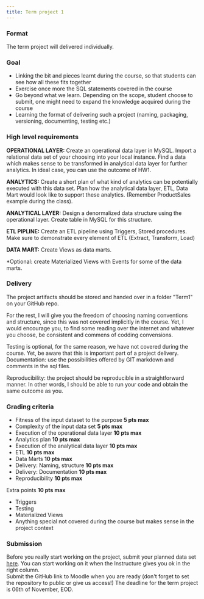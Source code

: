 ```yaml
---
title: Term project 1
---
```


### Format
The term project will delivered individually. 

### Goal
* Linking the bit and pieces learnt during the course, so that students can see how all these fits together
* Exercise once more the SQL statements covered in the course
* Go beyond what we learn. Depending on the scope, student choose to submit, one might need to expand the knowledge acquired during the course
* Learning the format of delivering such a project (naming, packaging, versioning, documenting, testing etc.)

### High level requirements
**OPERATIONAL LAYER:** Create an operational data layer in MySQL. Import a relational data set of your choosing into your local instance. Find a data which makes sense to be transformed in analytical data layer for further analytics. In ideal case, you can use the outcome of HW1.

**ANALYTICS:** Create a short plan of what kind of analytics can be potentially executed with this data set.  Plan how the analytical data layer, ETL, Data Mart would look like to support these analytics. (Remember ProductSales example during the class). 

**ANALYTICAL LAYER:** Design a denormalized data structure using the operational layer. Create table in MySQL for this structure. 

**ETL PIPLINE:** Create an ETL pipeline using Triggers, Stored procedures. Make sure to demonstrate every element of ETL (Extract, Transform, Load)

**DATA MART:** Create Views as data marts. 

*Optional: create Materialized Views with Events for some of the data marts. 


### Delivery
The project artifacts should be stored and handed over in a folder "Term1" on your GitHub repo.

For the rest, I will give you the freedom of choosing naming conventions and structure, since this was not covered implicitly in the course. Yet, I would encourage you, to find some reading over the internet and whatever you choose, be consistent and commens of codding convensions.  

Testing is optional, for the same reason, we have not covered during the course. Yet, be aware that this is important part of a project delivery. 
Documentation: use the possibilities offered by GIT markdown and comments in the sql files. 

Reproducibility: the project should be reproducible in a straightforward manner. In other words, I should be able to run your code and obtain the same outcome as you. 

### Grading criteria

-	Fitness of the input dataset to the purpose **5 pts max**
-	Complexity of the input data set **5 pts max**
-	Execution of the operational data layer **10 pts max**
-	Analytics plan **10 pts max**
-	Execution of the analytical data layer **10 pts max**
-	ETL **10 pts max**
-	Data Marts **10 pts max**
-	Delivery: Naming, structure **10 pts max**
-	Delivery: Documentation **10 pts max**
-	Reproducibility **10 pts max**

Extra points **10 pts max**
- Triggers
- Testing
- Materialized Views 
- Anything special not covered during the course but makes sense in the project context

### Submission 
Before you really start working on the project, submit your planned data set [here](https://docs.google.com/spreadsheets/d/1wU-aBzTvght0PcEXVVetB2hRi0ujVJjLzXaiuCcprF0/edit?usp=sharing). You can start working on it when the Instructure gives you ok in the right column. 
<br/>
Submit the GitHub link to Moodle when you are ready (don't forget to set the repository to public or give us access!) The deadline for the term project is 06th of November, EOD. 
<br/>
